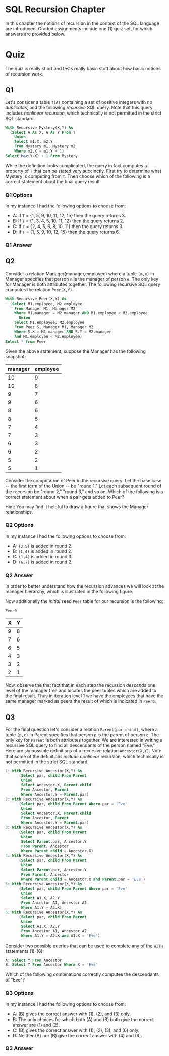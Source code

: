 # SQL Recursion Chapter

In this chapter the notions of recursion in the context of the SQL language are 
introduced. Graded assignments include one (1) quiz set, for which answers are 
provided below.


# Quiz

The quiz is really short and tests really basic stuff about how basic notions of 
recursion work.


## Q1

Let's consider a table `T(A)` containing a set of positive integers with *no duplicates*, 
and the following *recursive* SQL query. Note that this query includes *nonlinear recursion*, 
which technically is not permitted in the strict SQL standard.

```sql
With Recursive Mystery(X,Y) As
  (Select A As X, A As Y From T
    Union
    Select m1.X, m2.Y
    From Mystery m1, Mystery m2
    Where m2.X = m1.Y + 1)
Select Max(Y-X) + 1 From Mystery
```

While the definition looks complicated, the query in fact computes a property of `T` that can be 
stated very succinctly. First try to determine what Mystery is computing from `T`. Then choose 
which of the following is a correct statement about the final query result.

### Q1 Options

In my instance I had the following options to choose from:

 * A: If `T` = {1, 5, 9, 10, 11, 12, 15} then the query returns 3.
 * B: If `T` = {1, 3, 4, 5, 10, 11, 12} then the query returns 2.
 * C: If `T` = {2, 4, 5, 6, 8, 10, 11} then the query returns 3.
 * D: If `T` = {1, 5, 9, 10, 12, 15} then the query returns 6.

### Q1 Answer

## Q2

Consider a relation Manager(manager,employee) where a tuple `(m,e)` in Manager specifies that 
person `m` is the manager of person `e`. The only key for Manager is both attributes together. 
The following recursive SQL query computes the relation `Peer(X,Y)`.

```sql
With Recursive Peer(X,Y) As
  (Select M1.employee, M2.employee
    From Manager M1, Manager M2
    Where M1.manager = M2.manager AND M1.employee < M2.employee
      Union
    Select M1.employee, M2.employee
    From Peer S, Manager M1, Manager M2
    Where S.X = M1.manager AND S.Y = M2.manager
    And M1.employee < M2.employee)
Select * from Peer
```

Given the above statement, suppose the Manager has the following snapshot: 

| manager | employee |
|---------|----------|
|    10   |     9    |
|    10   |     8    |
|    9    |     7    |
|    9    |     6    |
|    8    |     6    |
|    8    |     5    |
|    7    |     4    |
|    7    |     3    |
|    6    |     3    |
|    6    |     2    |
|    5    |     2    |
|    5    |     1    |

Consider the computation of Peer in the recursive query. Let the base case -- the first 
term of the Union -- be "round 1." Let each subsequent round of the recursion 
be "round 2," "round 3," and so on. Which of the following is a correct statement about 
when a pair gets added to Peer? 

Hint: You may find it helpful to draw a figure that shows the Manager relationships.

### Q2 Options

In my instance I had the following options to choose from:

 * A: `(3,5)` is added in round 2.
 * B: `(1,4)` is added in round 2.
 * C: `(1,4)` is added in round 3.
 * D: `(6,7)` is added in round 2.

### Q2 Answer

In order to better understand how the recursion advances we will look at the manager
hierarchy, which is illustrated in the following figure.

Now additionally the *initial* seed `Peer` table for our recursion is 
the following:

 `Peer0`
 
|   X  |   Y   |
|------|-------|
| 9 | 8 |
| 7 | 6 |
| 6 | 5 |
| 4 | 3 |
| 3 | 2 |
| 2 | 1 |


Now, observe the that fact that in each step the recursion *descends* one level of the manager
tree and locates the peer tuples which are added to the final result. Thus in iteration level
1 we have the employees that have the same manager marked as peers the result of which is
indicated in `Peer0`.

## Q3

For the final question let's consider a relation `Parent(par,child)`, where a tuple `(p,c)` 
in Parent specifies that person `p` is the parent of person `c`. The only key for `Parent` 
is both attributes together. We are interested in writing a recursive SQL query to find 
all descendants of the person named "Eve." Here are six possible definitions of a 
recursive relation `Ancestor(X,Y)`. Note that some of the definitions *include nonlinear* 
recursion, which technically is not permitted in the strict SQL standard.

```sql
1: With Recursive Ancestor(X,Y) As
      (Select par, child From Parent
       Union
       Select Ancestor.X, Parent.child
       From Ancestor, Parent
       Where Ancestor.Y = Parent.par)
2: With Recursive Ancestor(X,Y) As
      (Select par, child From Parent Where par = 'Eve'
       Union
       Select Ancestor.X, Parent.child
       From Ancestor, Parent
       Where Ancestor.Y = Parent.par)
3: With Recursive Ancestor(X,Y) As
      (Select par, child From Parent
       Union
       Select Parent.par, Ancestor.Y
       From Parent, Ancestor
       Where Parent.child = Ancestor.X)
4: With Recursive Ancestor(X,Y) As
      (Select par, child From Parent
       Union
       Select Parent.par, Ancestor.Y
       From Parent, Ancestor
       Where Parent.child = Ancestor.X and Parent.par = 'Eve')
5: With Recursive Ancestor(X,Y) As
      (Select par, child From Parent Where par = 'Eve'
       Union
       Select A1.X, A2.Y
       From Ancestor A1, Ancestor A2
       Where A1.Y = A2.X)
6: With Recursive Ancestor(X,Y) As
      (Select par, child From Parent
       Union
       Select A1.X, A2.Y
       From Ancestor A1, Ancestor A2
       Where A1.Y = A2.X and A1.X = 'Eve')
```

Consider two possible queries that can be used to complete any of the `WITH` 
statements (1)-(6):

```sql
A: Select Y From Ancestor
B: Select Y From Ancestor Where X = 'Eve'
```

Which of the following combinations correctly computes the descendants of "Eve"?

### Q3 Options

In my instance I had the following options to choose from:

 * A: (B) gives the correct answer with (1), (2), and (3) only.
 * B: The only choices for which both (A) and (B) both give the correct answer are (1) and (2). 
 * C: (B) gives the correct answer with (1), (2), (3), and (6) only.
 * D: Neither (A) nor (B) give the correct answer with (4) and (6).

### Q3 Answer